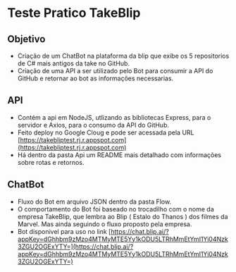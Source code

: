 # Teste Pratico TakeBlip
## Objetivo
- Criação de um ChatBot na plataforma da blip que exibe os 5 repositorios de C\# mais antigos da take no GitHub.
- Criação de uma API a ser utilizado pelo Bot para consumir a API do GitHub e retornar ao bot as informações necessarias.

## API
- Contém a api em NodeJS, utlizando as bibliotecas Express, para o servidor e Axios, para o consumo da API do GitHub.
- Feito deploy no Google Cloug e pode ser acessada pela URL [https://takebliptest.rj.r.appspot.com](https://takebliptest.rj.r.appspot.com)
- Há dentro da pasta Api um README mais detalhado com informações sobre rotas e retornos.

## ChatBot
- Fluxo do Bot em arquivo JSON dentro da pasta Flow.
- O comportamento do Bot foi baseado no trocadilho com o nome da empresa TakeBlip, que lembra ao Blip ( Estalo do Thanos ) dos filmes da Marvel. 
Mas ainda seguindo o fluxo proposto pela empresa. 
- Bot disponivel para uso no link [https://chat.blip.ai/?appKey=dGhhbm9zMzo4MTMyMTE5Yy1kODU5LTRhMmEtYmI1Yi04Nzk3ZGU2OGExYTY=](https://chat.blip.ai/?appKey=dGhhbm9zMzo4MTMyMTE5Yy1kODU5LTRhMmEtYmI1Yi04Nzk3ZGU2OGExYTY=)
